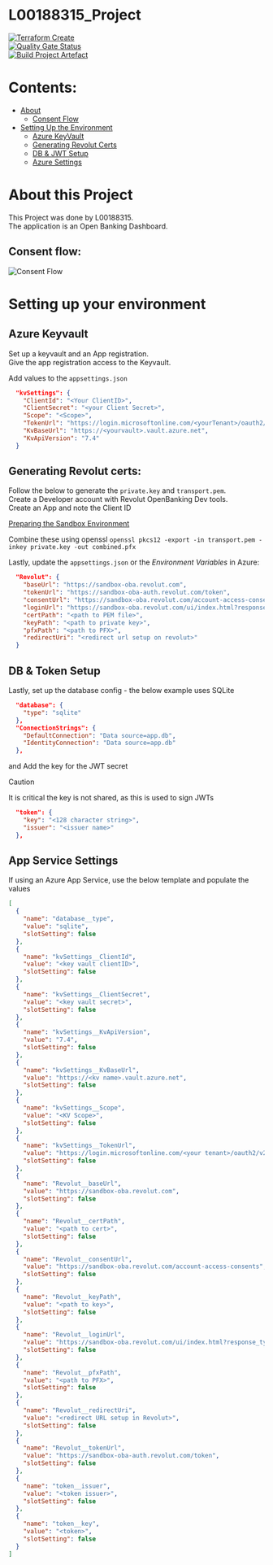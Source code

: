 # L00188315_Project

[![Terraform Create](https://github.com/Noelg14/L00188315_Project/actions/workflows/provision_infrastructure.yml/badge.svg)](https://github.com/Noelg14/L00188315_Project/actions/workflows/provision_infrastructure.yml)  
[![Quality Gate Status](https://sonarcloud.io/api/project_badges/measure?project=Noelg14_L00188315_Project&metric=alert_status&token=2e0c92735cc35b6016b6a10113c2c321f40c9f35)](https://sonarcloud.io/summary/new_code?id=Noelg14_L00188315_Project)  
[![Build Project Artefact](https://github.com/Noelg14/L00188315_Project/actions/workflows/build.yml/badge.svg)](https://github.com/Noelg14/L00188315_Project/actions/workflows/build.yml)  
# Contents: 
- [About](#about-this-project)
  - [Consent Flow](#consent-flow)
- [Setting Up the Environment](#setting-up-your-environment)
  - [Azure KeyVault](#azure-keyvault)
  - [Generating Revolut Certs](#generating-revolut-certs)
  - [DB & JWT Setup](#db--token-setup)
  - [Azure Settings](#app-service-settings)



# About this Project
This Project was done by L00188315.  
The application is an Open Banking Dashboard.

## Consent flow:
![Consent Flow](md_images/image.png)

# Setting up your environment
## Azure Keyvault
Set up a keyvault and an App registration.  
Give the app registration access to the Keyvault.

Add values to the `appsettings.json`
```json
  "kvSettings": {
    "ClientId": "<Your ClientID>",
    "ClientSecret": "<your Client Secret>",
    "Scope": "<Scope>",
    "TokenUrl": "https://login.microsoftonline.com/<yourTenant>/oauth2/v2.0/token",
    "KvBaseUrl": "https://<yourvault>.vault.azure.net",
    "KvApiVersion": "7.4"
  }
```
## Generating Revolut certs:
Follow the below to generate the `private.key` and `transport.pem`.  
Create a Developer account with Revolut OpenBanking Dev tools.  
Create an App and note the Client ID  

[Preparing the Sandbox Environment ](https://developer.revolut.com/docs/guides/build-banking-apps/get-started/prepare-sandbox-environment)

Combine these using openssl
`openssl pkcs12 -export -in transport.pem -inkey private.key -out combined.pfx`

Lastly, update the `appsettings.json` or the _Environment Variables_ in Azure:
```json
  "Revolut": {
    "baseUrl": "https://sandbox-oba.revolut.com",
    "tokenUrl": "https://sandbox-oba-auth.revolut.com/token",
    "consentUrl": "https://sandbox-oba.revolut.com/account-access-consents",
    "loginUrl": "https://sandbox-oba.revolut.com/ui/index.html?response_type=code%20id_token&scope=accounts",
    "certPath": "<path to PEM file>",
    "keyPath": "<path to private key>",
    "pfxPath": "<path to PFX>",
    "redirectUri": "<redirect url setup on revolut>"
  }
```
## DB & Token Setup
Lastly, set up the database config - the below example uses SQLite
```json
  "database": {
    "type": "sqlite"
  },
  "ConnectionStrings": {
    "DefaultConnection": "Data source=app.db",
    "IdentityConnection": "Data source=app.db"
  },
```
and Add the key for the JWT secret  
> [!CAUTION]  
> It is critical the key is not shared, as this is used to sign JWTs
```json
  "token": {
    "key": "<128 character string>",
    "issuer": "<issuer name>"
  },
```
## App Service Settings
If using an Azure App Service, use the below template and populate the values  
```json
[
  {
    "name": "database__type",
    "value": "sqlite",
    "slotSetting": false
  },
  {
    "name": "kvSettings__ClientId",
    "value": "<key vault clientID>",
    "slotSetting": false
  },
  {
    "name": "kvSettings__ClientSecret",
    "value": "<key vault secret>",
    "slotSetting": false
  },
  {
    "name": "kvSettings__KvApiVersion",
    "value": "7.4",
    "slotSetting": false
  },
  {
    "name": "kvSettings__KvBaseUrl",
    "value": "https://<kv name>.vault.azure.net",
    "slotSetting": false
  },
  {
    "name": "kvSettings__Scope",
    "value": "<KV Scope>",
    "slotSetting": false
  },
  {
    "name": "kvSettings__TokenUrl",
    "value": "https://login.microsoftonline.com/<your tenant>/oauth2/v2.0/token",
    "slotSetting": false
  },
  {
    "name": "Revolut__baseUrl",
    "value": "https://sandbox-oba.revolut.com",
    "slotSetting": false
  },
  {
    "name": "Revolut__certPath",
    "value": "<path to cert>",
    "slotSetting": false
  },
  {
    "name": "Revolut__consentUrl",
    "value": "https://sandbox-oba.revolut.com/account-access-consents",
    "slotSetting": false
  },
  {
    "name": "Revolut__keyPath",
    "value": "<path to key>",
    "slotSetting": false
  },
  {
    "name": "Revolut__loginUrl",
    "value": "https://sandbox-oba.revolut.com/ui/index.html?response_type=code%20id_token&scope=accounts",
    "slotSetting": false
  },
  {
    "name": "Revolut__pfxPath",
    "value": "<path to PFX>",
    "slotSetting": false
  },
  {
    "name": "Revolut__redirectUri",
    "value": "<redirect URL setup in Revolut>",
    "slotSetting": false
  },
  {
    "name": "Revolut__tokenUrl",
    "value": "https://sandbox-oba-auth.revolut.com/token",
    "slotSetting": false
  },
  {
    "name": "token__issuer",
    "value": "<token issuer>",
    "slotSetting": false
  },
  {
    "name": "token__key",
    "value": "<token>",
    "slotSetting": false
  }
]

```